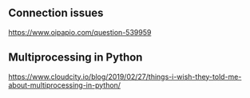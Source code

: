 ## Connection issues

https://www.oipapio.com/question-539959

## Multiprocessing in Python

https://www.cloudcity.io/blog/2019/02/27/things-i-wish-they-told-me-about-multiprocessing-in-python/
